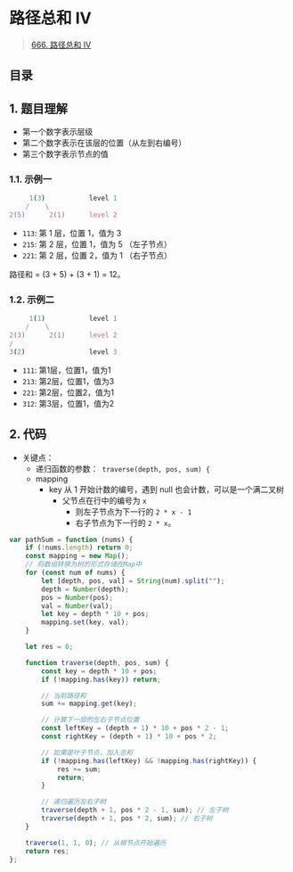 
# 路径总和 IV


>  [666. 路径总和 IV](https://leetcode.cn/problems/path-sum-iv/)


## 目录
<!-- toc -->
 ## 1. 题目理解 

- 第一个数字表示层级
- 第二个数字表示在该层的位置（从左到右编号）
- 第三个数字表示节点的值

### 1.1. 示例一

```javascript
     1(3)           level 1
    /    \
2(5)      2(1)      level 2
```

- `113`: 第 1 层，位置 1，值为 3
- `215`: 第 2 层，位置 1，值为 5 （左子节点）
- `221`: 第 2 层，位置 2，值为 1 （右子节点）

路径和 = (3 + 5) + (3 + 1) = 12。

### 1.2. 示例二

```javascript
     1(1)           level 1
    /    \
2(3)      2(1)      level 2
/
3(2)                level 3
```

- `111`: 第1层，位置1，值为1
- `213`: 第2层，位置1，值为3
- `221`: 第2层，位置2，值为1
- `312`: 第3层，位置1，值为2

## 2. 代码

- 关键点：
	- 递归函数的参数：` traverse(depth, pos, sum) {`
	- mapping
		- key 从 1 开始计数的编号，遇到 null 也会计数，可以是一个满二叉树
			- 父节点在行中的编号为 `x`
				- 则左子节点为下一行的 `2 * x - 1`
				- 右子节点为下一行的 `2 * x`。

```javascript
var pathSum = function (nums) {
    if (!nums.length) return 0;
    const mapping = new Map();
    // 将数组转换为树的形式存储在Map中
    for (const num of nums) {
        let [depth, pos, val] = String(num).split("");
        depth = Number(depth);
        pos = Number(pos);
        val = Number(val);
        let key = depth * 10 + pos;
        mapping.set(key, val);
    }

    let res = 0;

    function traverse(depth, pos, sum) {
        const key = depth * 10 + pos;
        if (!mapping.has(key)) return;

        // 当前路径和
        sum += mapping.get(key);

        // 计算下一层的左右子节点位置
        const leftKey = (depth + 1) * 10 + pos * 2 - 1;
        const rightKey = (depth + 1) * 10 + pos * 2;

        // 如果是叶子节点，加入总和
        if (!mapping.has(leftKey) && !mapping.has(rightKey)) {
            res += sum;
            return;
        }

        // 递归遍历左右子树
        traverse(depth + 1, pos * 2 - 1, sum); // 左子树
        traverse(depth + 1, pos * 2, sum); // 右子树
    }

    traverse(1, 1, 0); // 从根节点开始遍历
    return res;
};

```